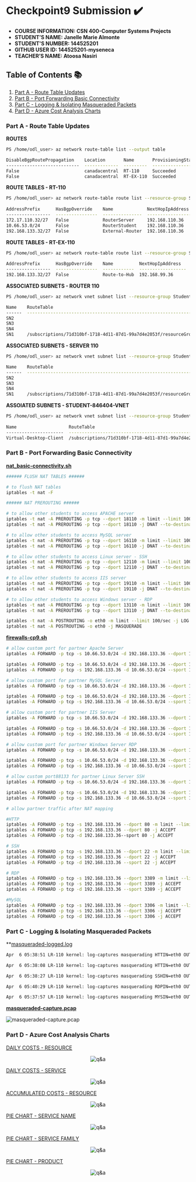 # Checkpoint9 Submission ✔️

- **COURSE INFORMATION: CSN 400-Computer Systems Projects**
- **STUDENT’S NAME: Janelle Marie Almonte**
- **STUDENT'S NUMBER: 144525201**
- **GITHUB USER ID: 144525201-myseneca**
- **TEACHER’S NAME: Atoosa Nasiri**

## Table of Contents 📚
1. [Part A - Route Table Updates](#part-a--route-table-updates)
2. [Part B - Port Forwarding Basic Connectivity](#part-b--port-forwarding-basic-connectivity)
3. [Part C - Logging & Isolating Masqueraded Packets](#part-c--logging--isolating-masqueraded-packets)
4. [Part D - Azure Cost Analysis Charts](#part-d---azure-cost-analysis-charts)


### Part A - Route Table Updates

**ROUTES**

```bash
PS /home/odl_user> az network route-table list --output table                                                                                            

DisableBgpRoutePropagation    Location       Name       ProvisioningState    ResourceGroup      ResourceGuid
----------------------------  -------------  ---------  -------------------  -----------------  ------------------------------------
False                         canadacentral  RT-110     Succeeded            Student-RG-846404  1ab4a3a4-46a4-4770-a2f9-98d57568962d
False                         canadacentral  RT-EX-110  Succeeded            Student-RG-846404  650cab74-7a57-488b-972e-525f62b8a4ff
```

**ROUTE TABLES - RT-110**

```bash
PS /home/odl_user> az network route-table route list --resource-group Student-RG-846404 --route-table-name RT-110 --output table                          
                                                
AddressPrefix      HasBgpOverride    Name             NextHopIpAddress    NextHopType       ProvisioningState    ResourceGroup
-----------------  ----------------  ---------------  ------------------  ----------------  -------------------  -----------------
172.17.110.32/27   False             RouterServer     192.168.110.36      VirtualAppliance  Succeeded            Student-RG-846404
10.66.53.0/24      False             RouterStudent    192.168.110.36      VirtualAppliance  Succeeded            Student-RG-846404
192.168.133.32/27  False             External-Router  192.168.110.36      VirtualAppliance  Succeeded            Student-RG-846404
```

**ROUTE TABLES - RT-EX-110**

```bash
PS /home/odl_user> az network route-table route list --resource-group Student-RG-846404 --route-table-name RT-EX-110 --output table                       
                                              
AddressPrefix      HasBgpOverride    Name          NextHopIpAddress    NextHopType       ProvisioningState    ResourceGroup
-----------------  ----------------  ------------  ------------------  ----------------  -------------------  -----------------
192.168.133.32/27  False             Route-to-Hub  192.168.99.36       VirtualAppliance  Succeeded            Student-RG-846404
```

**ASSOCIATED SUBNETS - ROUTER 110**

```bash
PS /home/odl_user> az network vnet subnet list --resource-group Student-RG-846404 --vnet-name Router-110 --query "[].{Name:name, RouteTable:routeTable.id}" --output table

Name    RouteTable
------  --------------------------------------------------------------------------------------------------------------------------------------
SN2
SN3
SN4
SN1     /subscriptions/71d310bf-1718-4d11-87d1-99a7d4e2053f/resourceGroups/Student-RG-846404/providers/Microsoft.Network/routeTables/RT-EX-110
```

**ASSOCIATED SUBNETS - SERVER 110**

```bash
PS /home/odl_user> az network vnet subnet list --resource-group Student-RG-846404 --vnet-name Server-110 --query "[].{Name:name, RouteTable:routeTable.id}" --output table

Name    RouteTable
------  -----------------------------------------------------------------------------------------------------------------------------------
SN2
SN3
SN4
SN1     /subscriptions/71d310bf-1718-4d11-87d1-99a7d4e2053f/resourceGroups/Student-RG-846404/providers/Microsoft.Network/routeTables/RT-110
```
 
**ASSOIATED SUBNETS - STUDENT-846404-VNET**

```bash
PS /home/odl_user> az network vnet subnet list --resource-group Student-RG-846404 --vnet-name Student-846404-vnet --query "[].{Name:name, RouteTable:routeTable.id}" --output table
              
Name                    RouteTable
----------------------  -----------------------------------------------------------------------------------------------------------------------------------
Virtual-Desktop-Client  /subscriptions/71d310bf-1718-4d11-87d1-99a7d4e2053f/resourceGroups/Student-RG-846404/providers/Microsoft.Network/routeTables/RT-110
```

### Part B - Port Forwarding Basic Connectivity

**[nat_basic-connectivity.sh](https://github.com/144525201-myseneca/CSN400-Capstone/blob/75cfdc156c0b60ca589b5d0fef68bb80b60e82e7/Checkpoint9/links/nat_basic-connectivity.sh)**

```bash
###### FLUSH NAT TABLES ######

# to flush NAT tables
iptables -t nat -F

###### NAT PREROUTING ######

# to allow other students to access APACHE server
iptables -t nat -A PREROUTING -p tcp --dport 18110 -m limit --limit 100/sec -j LOG --log-prefix "LOG APACHE"
iptables -t nat -A PREROUTING -p tcp --dport 18110 -j DNAT --to-destination 172.17.110.37:80

# to allow other students to access MySQL server
iptables -t nat -A PREROUTING -p tcp --dport 16110 -m limit --limit 100/sec -j LOG --log-prefix "LOG MySQL"
iptables -t nat -A PREROUTING -p tcp --dport 16110 -j DNAT --to-destination 172.17.110.37:3306

# to allow other students to access Linux server - SSH
iptables -t nat -A PREROUTING -p tcp --dport 12110 -m limit --limit 100/sec -j LOG --log-prefix "LOG SSH"
iptables -t nat -A PREROUTING -p tcp --dport 12110 -j DNAT --to-destination 172.17.110.37:22

# to allow other students to access IIS server
iptables -t nat -A PREROUTING -p tcp --dport 19110 -m limit --limit 100/sec -j LOG --log-prefix "LOG IIS"
iptables -t nat -A PREROUTING -p tcp --dport 19110 -j DNAT --to-destination 172.17.110.36:80

# to allow other students to access Windows server - RDP
iptables -t nat -A PREROUTING -p tcp --dport 13110 -m limit --limit 100/sec -j LOG --log-prefix "LOG RDP"
iptables -t nat -A PREROUTING -p tcp --dport 13110 -j DNAT --to-destination 172.17.110.36:3389

iptables -t nat -A POSTROUTING -o eth0 -m limit --limit 100/sec -j LOG --log-prefix "LOG MASQUERADE"
iptables -t nat -A POSTROUTING -o eth0 -j MASQUERADE
```

**[firewalls-cp9.sh](https://github.com/144525201-myseneca/CSN400-Capstone/blob/a7e8371c5a74e91b52accb3c4ce1b074486fe5ec/Checkpoint9/links/firewalls-cp9.sh)**

```bash
# allow custom port for partner Apache Server
iptables -A FORWARD -p tcp -s 10.66.53.0/24 -d 192.168.133.36 --dport 18133 -m limit --limit 10/sec -j LOG --log-prefix "custom-port-APACHE"

iptables -A FORWARD -p tcp -s 10.66.53.0/24 -d 192.168.133.36 --dport 18133 -j ACCEPT
iptables -A FORWARD -p tcp -s 192.168.133.36 -d 10.66.53.0/24 --sport 18133 -j ACCEPT

# allow custom port for partner MySQL Server
iptables -A FORWARD -p tcp -s 10.66.53.0/24 -d 192.168.133.36 --dport 16133 -m limit --limit 10/sec -j LOG --log-prefix "custom-port-mysql"

iptables -A FORWARD -p tcp -s 10.66.53.0/24 -d 192.168.133.36 --dport 16133 -j ACCEPT
iptables -A FORWARD -p tcp -s 192.168.133.36 -d 10.66.53.0/24 --sport 16133 -j ACCEPT

# allow custom port for partner IIS Server
iptables -A FORWARD -p tcp -s 10.66.53.0/24 -d 192.168.133.36 --dport 19133 -m limit --limit 10/sec -j LOG --log-prefix "custom-port-IIS"

iptables -A FORWARD -p tcp -s 10.66.53.0/24 -d 192.168.133.36 --dport 19133 -j ACCEPT
iptables -A FORWARD -p tcp -s 192.168.133.36 -d 10.66.53.0/24 --sport 19133 -j ACCEPT

# allow custom port for partner Windows Server RDP
iptables -A FORWARD -p tcp -s 10.66.53.0/24 -d 192.168.133.36 --dport 13133 -m limit --limit 10/sec -j LOG --log-prefix "custom-port-RDP"

iptables -A FORWARD -p tcp -s 10.66.53.0/24 -d 192.168.133.36 --dport 13133 -j ACCEPT
iptables -A FORWARD -p tcp -s 192.168.133.36 -d 10.66.53.0/24 --sport 13133 -j ACCEPT

# allow custom port88133 for partner Linux Server SSH
iptables -A FORWARD -p tcp -s 10.66.53.0/24 -d 192.168.133.36 --dport 12133 -m limit --limit 10/sec -j LOG --log-prefix "custom-port-SSH"

iptables -A FORWARD -p tcp -s 10.66.53.0/24 -d 192.168.133.36 --dport 12133 -j ACCEPT
iptables -A FORWARD -p tcp -s 192.168.133.36 -d 10.66.53.0/24 --sport 12133 -j ACCEPT

# allow partner traffic after NAT mapping

#HTTP
iptables -A FORWARD -p tcp -s 192.168.133.36 --dport 80 -m limit --limit 10/sec -j LOG --log-prefix "log-captures masquerading HTTP"
iptables -A FORWARD -p tcp -s 192.168.133.36 --dport 80 -j ACCEPT
iptables -A FORWARD -p tcp -d 192.168.133.36--sport 80 -j ACCEPT

# SSH
iptables -A FORWARD -p tcp -s 192.168.133.36 --dport 22 -m limit --limit 10/sec -j LOG --log-prefix "log-captures masquerading SSH"
iptables -A FORWARD -p tcp -s 192.168.133.36 --dport 22 -j ACCEPT
iptables -A FORWARD -p tcp -d 192.168.133.36 --sport 22 -j ACCEPT

# RDP
iptables -A FORWARD -p tcp -s 192.168.133.36 --dport 3389 -m limit --limit 10/sec -j LOG --log-prefix "log-captures masquerading RDP"
iptables -A FORWARD -p tcp -s 192.168.133.36 --dport 3389 -j ACCEPT
iptables -A FORWARD -p tcp -d 192.168.133.36 --sport 3389 -j ACCEPT

#MySQL
iptables -A FORWARD -p tcp -s 192.168.133.36 --dport 3306 -m limit --limit 10/sec -j LOG --log-prefix "log-captures masquerading MYSQL"
iptables -A FORWARD -p tcp -s 192.168.133.36 --dport 3306 -j ACCEPT
iptables -A FORWARD -p tcp -d 192.168.133.36 --sport 3306 -j ACCEPT
```

### Part C - Logging & Isolating Masqueraded Packets

**[masqueraded-logged.log](https://github.com/144525201-myseneca/CSN400-Capstone/blob/6f7544c642ab950545448fe482c3ccc6b4444edb/Checkpoint9/links/masqueraded-logged.log)

```bash
Apr  6 05:38:51 LR-110 kernel: log-captures masquerading HTTIN=eth0 OUT=eth0 MAC=00:22:48:3d:53:6c:c0:d6:82:3c:76:18:08:00 SRC=192.168.133.36 DST=172.17.110.36 LEN=41 TOS=0x00 PREC=0x00 TTL=125 ID=12466 DF PROTO=TCP SPT=50671 DPT=80 WINDOW=2051 RES=0x00 ACK URGP=0

Apr  6 05:38:08 LR-110 kernel: log-captures masquerading HTTIN=eth0 OUT=eth0 MAC=00:22:48:3d:53:6c:c0:d6:82:3c:76:18:08:00 SRC=192.168.133.36 DST=172.17.110.37 LEN=40 TOS=0x00 PREC=0x00 TTL=125 ID=12200 DF PROTO=TCP SPT=50667 DPT=80 WINDOW=2051 RES=0x00 ACK URGP=0

Apr  6 05:38:27 LR-110 kernel: log-captures masquerading SSHIN=eth0 OUT=eth0 MAC=00:22:48:3d:53:6c:c0:d6:82:3c:76:18:08:00 SRC=192.168.133.36 DST=172.17.110.37 LEN=108 TOS=0x00 PREC=0x00 TTL=125 ID=12444 DF PROTO=TCP SPT=50714 DPT=22 WINDOW=2051 RES=0x00 ACK PSH URGP=0

Apr  6 05:40:29 LR-110 kernel: log-captures masquerading RDPIN=eth0 OUT=eth0 MAC=00:22:48:3d:53:6c:c0:d6:82:3c:76:18:08:00 SRC=192.168.133.36 DST=172.17.110.36 LEN=40 TOS=0x00 PREC=0x00 TTL=125 ID=12556 DF PROTO=TCP SPT=50706 DPT=3389 WINDOW=2051 RES=0x00 ACK URGP=0

Apr  6 05:37:57 LR-110 kernel: log-captures masquerading MYSIN=eth0 OUT=eth0 MAC=00:22:48:3d:53:6c:c0:d6:82:3c:76:18:08:00 SRC=192.168.133.36 DST=172.17.110.37 LEN=109 TOS=0x00 PREC=0x00 TTL=125 ID=12175 DF PROTO=TCP SPT=50697 DPT=3306 WINDOW=2048 RES=0x00 ACK PSH URGP=0
```

**[masqueraded-capture.pcap](https://github.com/144525201-myseneca/CSN400-Capstone/blob/5258e1b16ce1194761411afd1ca9f55d10918c78/Checkpoint9/links/masquerade-capture-pcap.PNG)**

![masqueraded-capture.pcap](https://github.com/144525201-myseneca/CSN400-Capstone/blob/39b9a157e92bafb7807ae56b3f4798919edd62e8/Checkpoint9/links/masquerade-capture-pcap.PNG)


### Part D - Azure Cost Analysis Charts

[DAILY COSTS - RESOURCE](https://github.com/144525201-myseneca/CSN400-Capstone/blob/12b0f76121b7986c2e8389cb184c15d846962000/Checkpoint9/Part_D/dailycosts_resource.PNG)

<p align="center">
  <img src="https://github.com/144525201-myseneca/CSN400-Capstone/blob/12b0f76121b7986c2e8389cb184c15d846962000/Checkpoint9/Part_D/dailycosts_resource.PNG" alt="q&a">
</p>


[DAILY COSTS - SERVICE](https://github.com/144525201-myseneca/CSN400-Capstone/blob/12b0f76121b7986c2e8389cb184c15d846962000/Checkpoint9/Part_D/dailycosts_service.PNG)

<p align="center">
  <img src="https://github.com/144525201-myseneca/CSN400-Capstone/blob/12b0f76121b7986c2e8389cb184c15d846962000/Checkpoint9/Part_D/dailycosts_service.PNG" alt="q&a">
</p>


[ACCUMULATED COSTS - RESOURCE](https://github.com/144525201-myseneca/CSN400-Capstone/blob/12b0f76121b7986c2e8389cb184c15d846962000/Checkpoint9/Part_D/accumatedcosts_resource.PNG)

<p align="center">
  <img src="https://github.com/144525201-myseneca/CSN400-Capstone/blob/12b0f76121b7986c2e8389cb184c15d846962000/Checkpoint9/Part_D/accumatedcosts_resource.PNG" alt="q&a">
</p>


[PIE CHART - SERVICE NAME](https://github.com/144525201-myseneca/CSN400-Capstone/blob/12b0f76121b7986c2e8389cb184c15d846962000/Checkpoint9/Part_D/piechart_servicename.PNG)

<p align="center">
  <img src="https://github.com/144525201-myseneca/CSN400-Capstone/blob/12b0f76121b7986c2e8389cb184c15d846962000/Checkpoint9/Part_D/piechart_servicename.PNG" alt="q&a">
</p>


[PIE CHART - SERVICE FAMILY](https://github.com/144525201-myseneca/CSN400-Capstone/blob/12b0f76121b7986c2e8389cb184c15d846962000/Checkpoint9/Part_D/piechart_servicefamily.PNG)

<p align="center">
  <img src="https://github.com/144525201-myseneca/CSN400-Capstone/blob/12b0f76121b7986c2e8389cb184c15d846962000/Checkpoint9/Part_D/piechart_servicefamily.PNG" alt="q&a">
</p>


[PIE CHART - PRODUCT](https://github.com/144525201-myseneca/CSN400-Capstone/blob/12b0f76121b7986c2e8389cb184c15d846962000/Checkpoint9/Part_D/piechart_product.PNG)

<p align="center">
  <img src="https://github.com/144525201-myseneca/CSN400-Capstone/blob/12b0f76121b7986c2e8389cb184c15d846962000/Checkpoint9/Part_D/piechart_product.PNG" alt="q&a">
</p>




